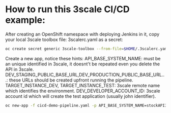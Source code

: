 
# How to run this 3scale CI/CD example:

After creating an OpenShift namespace with deploying Jenkins in it, copy your local 3scale toolbox file: 3scalerc.yaml as a secret: 

```sh
oc create secret generic 3scale-toolbox --from-file=$HOME/.3scalerc.yaml
```
Create a new app, notice these hints:
API_BASE_SYSTEM_NAME: must be an unique identified in 3scale, it doesnt't be repeated even you delete the API in 3scale.
DEV_STAGING_PUBLIC_BASE_URL,DEV_PRODUCTION_PUBLIC_BASE_URL...: these URLs should be created upfront running the pipeline.
TARGET_INSTANCE_DEV, TARGET_INSTANCE_TEST: 3scale remote name which identifies the environment.
DEV_DEVELOPER_ACCOUNT_ID: 3scale account id which will create the test application (usually john identifier).

```sh
oc new-app -f cicd-demo-pipeline.yaml -p API_BASE_SYSTEM_NAME=stockAPI3 -p DEV_STAGING_PUBLIC_BASE_URL=https://stock-dev-staging.apps.my-cluster.ocp4.openshift.es -p DEV_PRODUCTION_PUBLIC_BASE_URL=https://stock-dev-production.apps.my-cluster.ocp4.openshift.es -p TEST_STAGING_PUBLIC_BASE_URL=https://stock-test-staging.apps.my-cluster.ocp4.openshift.es -p TEST_PRODUCTION_PUBLIC_BASE_URL=https://stock-test-production.apps.my-cluster.ocp4.openshift.es -p OPENAPI_SPECIFICATION_FILE=stock-spec-v1.0.json -p TARGET_INSTANCE_DEV=bispoc -p TARGET_INSTANCE_TEST=testenv -p DEV_DEVELOPER_ACCOUNT_ID=8
```
